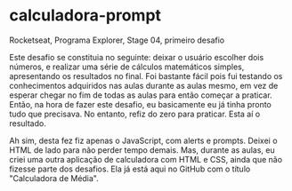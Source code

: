 # calculadora-prompt
Rocketseat, Programa Explorer, Stage 04, primeiro desafio

Este desafio se constituia no seguinte: deixar o usuário escolher dois números, e realizar uma série de cálculos matemáticos simples, apresentando os resultados no final. Foi bastante fácil pois fui testando os conhecimentos adquiridos nas aulas durante as aulas mesmo, em vez de esperar chegar no fim de todas as aulas para então começar a praticar. Então, na hora de fazer este desafio, eu basicamente eu já tinha pronto tudo que precisava. No entanto, refiz do zero para praticar. Esta aí o resultado.

Ah sim, desta fez fiz apenas o JavaScript, com alerts e prompts. Deixei o HTML de lado para não perder tempo demais. Mas, durante as aulas, eu criei uma outra aplicação de calculadora com HTML e CSS, ainda que não fizesse parte dos desafios. Ela já está aqui no GitHub com o título "Calculadora de Média".
